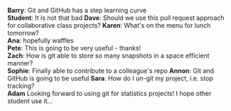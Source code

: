 **Barry**: Git and GitHub has a step learning curve  
**Student**: It is not that bad
**Dave**: Should we use this pull request approach for collaborative class projects?
**Karen**: What's on the menu for lunch tomorrow?  
**Ana**: hopefully waffles  
**Pete**: This is going to be very useful - thanks!  
**Zach**: How is git able to store so many snapshots in a space efficient manner?  
**Sophie**: Finally able to contribute to a colleague's repo
**Annon**:  Git and GitHub is going to be useful
**Sara**: How do I un-git my project, i.e. stop tracking?  
**Adam** Looking forward to using git for statistics projects! I hope other student use it...
